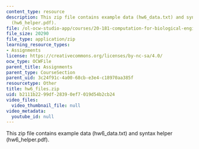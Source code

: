 ```yaml
---
content_type: resource
description: This zip file contains example data (hw6_data.txt) and syntax helper
  (hw6_helper.pdf).
file: /ol-ocw-studio-app/courses/20-181-computation-for-biological-engineers-fall-2006/b2111b2299df28390ef7019d54b2cb24_hw6_files.zip
file_size: 20290
file_type: application/zip
learning_resource_types:
- Assignments
license: https://creativecommons.org/licenses/by-nc-sa/4.0/
ocw_type: OCWFile
parent_title: Assignments
parent_type: CourseSection
parent_uid: 3c24f91c-4a00-68cb-e3e4-c18970aa385f
resourcetype: Other
title: hw6_files.zip
uid: b2111b22-99df-2839-0ef7-019d54b2cb24
video_files:
  video_thumbnail_file: null
video_metadata:
  youtube_id: null
---
```

This zip file contains example data (hw6_data.txt) and syntax helper (hw6_helper.pdf).